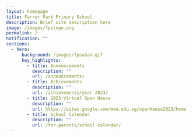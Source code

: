 ```yaml
---
layout: homepage
title: Farrer Park Primary School
description: Brief site description here
image: /images/fpslogo.png
permalink: /
notification: ""
sections:
  - hero:
      background: /images/fpsuban.gif
      key_highlights:
        - title: Announcements
          description: ""
          url: /announcements/
        - title: Achievements
          description: ""
          url: /achievements/year-2023/
        - title: 2023 Virtual Open House
          description: ""
          url: https://sites.google.com/moe.edu.sg/openhouse2023/home
        - title: School Calendar
          description: ""
          url: /for-parents/school-calendar/
---
```

